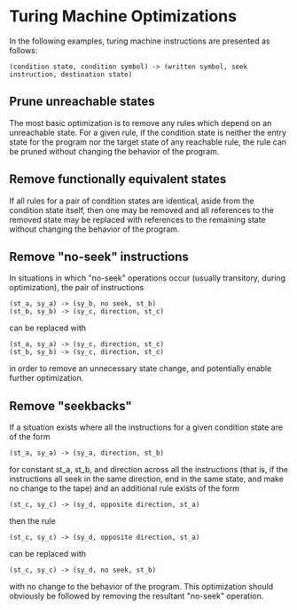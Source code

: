 # Turing Machine Optimizations

In the following examples, turing machine instructions are presented as follows:

```
(condition state, condition symbol) -> (written symbol, seek instruction, destination state)
```

## Prune unreachable states

The most basic optimization is to remove any rules which depend on an unreachable state. For a given rule, if the condition state is neither the entry state for the program nor the target state of any reachable rule, the rule can be pruned without changing the behavior of the program.

## Remove functionally equivalent states

If all rules for a pair of condition states are identical, aside from the condition state itself, then one may be removed and all references to the removed state may be replaced with references to the remaining state without changing the behavior of the program.

## Remove "no-seek" instructions

In situations in which "no-seek" operations occur (usually transitory, during optimization), the pair of instructions

```
(st_a, sy_a) -> (sy_b, no seek, st_b)
(st_b, sy_b) -> (sy_c, direction, st_c)
```

can be replaced with

```
(st_a, sy_a) -> (sy_c, direction, st_c)
(st_b, sy_b) -> (sy_c, direction, st_c)
```

in order to remove an unnecessary state change, and potentially enable further optimization.

## Remove "seekbacks"

If a situation exists where all the instructions for a given condition state are of the form

```
(st_a, sy_a) -> (sy_a, direction, st_b)
```

for constant st_a, st_b, and direction across all the instructions (that is, if the instructions all seek in the same direction, end in the same state, and make no change to the tape) and an additional rule exists of the form

```
(st_c, sy_c) -> (sy_d, opposite direction, st_a)
```

then the rule 

```
(st_c, sy_c) -> (sy_d, opposite direction, st_a)
```

can be replaced with 
```
(st_c, sy_c) -> (sy_d, no seek, st_b)
```
with no change to the behavior of the program. This optimization should obviously be followed by removing the resultant "no-seek" operation.
